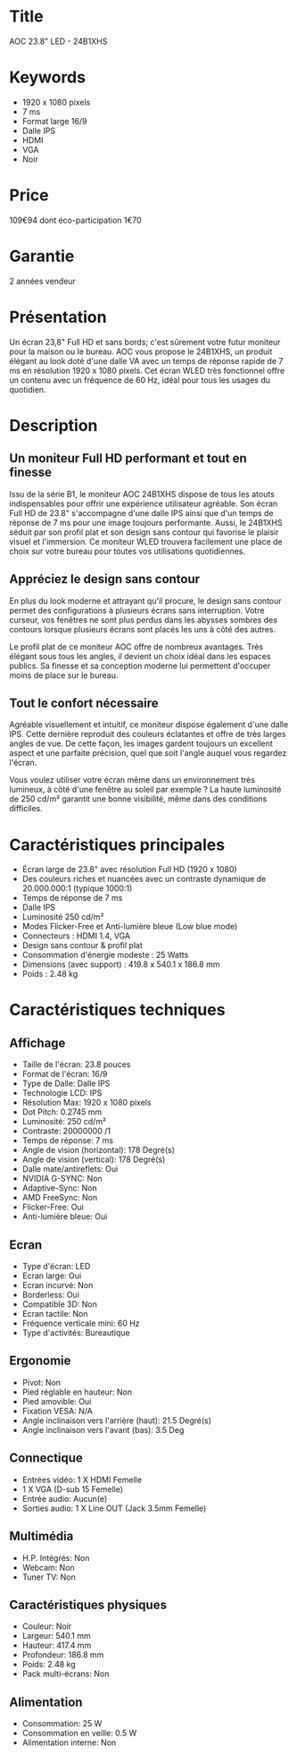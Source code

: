 # Title
AOC 23.8" LED - 24B1XHS

# Keywords
- 1920 x 1080 pixels
- 7 ms
- Format large 16/9
- Dalle IPS
- HDMI
- VGA
- Noir

# Price
109€94
dont éco-participation 1€70

# Garantie
2 années vendeur

# Présentation
Un écran 23,8" Full HD et sans bords; c'est sûrement votre futur moniteur pour la maison ou le bureau. AOC vous propose le 24B1XHS, un produit élégant au look doté d'une dalle VA avec un temps de réponse rapide de 7 ms en résolution 1920 x 1080 pixels. Cet écran WLED très fonctionnel offre un contenu avec un fréquence de 60 Hz, idéal pour tous les usages du quotidien.

# Description

## Un moniteur Full HD performant et tout en finesse

Issu de la série B1, le moniteur AOC 24B1XHS dispose de tous les atouts indispensables pour offrir une expérience utilisateur agréable. Son écran Full HD de 23.8" s'accompagne d'une dalle IPS ainsi que d'un temps de réponse de 7 ms pour une image toujours performante. Aussi, le 24B1XHS séduit par son profil plat et son design sans contour qui favorise le plaisir visuel et l'immersion. Ce moniteur WLED trouvera facilement une place de choix sur votre bureau pour toutes vos utilisations quotidiennes.

## Appréciez le design sans contour

En plus du look moderne et attrayant qu'il procure, le design sans contour permet des configurations à plusieurs écrans sans interruption. Votre curseur, vos fenêtres ne sont plus perdus dans les abysses sombres des contours lorsque plusieurs écrans sont placés les uns à côté des autres.

Le profil plat de ce moniteur AOC offre de nombreux avantages. Très élégant sous tous les angles, il devient un choix idéal dans les espaces publics. Sa finesse et sa conception moderne lui permettent d'occuper moins de place sur le bureau.

## Tout le confort nécessaire

Agréable visuellement et intuitif, ce moniteur dispose également d'une dalle IPS. Cette dernière reproduit des couleurs éclatantes et offre de très larges angles de vue. De cette façon, les images gardent toujours un excellent aspect et une parfaite précision, quel que soit l'angle auquel vous regardez l'écran. 

Vous voulez utiliser votre écran même dans un environnement très lumineux, à côté d'une fenêtre au soleil par exemple ? La haute luminosité de 250 cd/m² garantit une bonne visibilité, même dans des conditions difficiles.

# Caractéristiques principales
- Écran large de 23.8" avec résolution Full HD (1920 x 1080)
- Des couleurs riches et nuancées avec un contraste dynamique de 20.000.000:1 (typique 1000:1)
- Temps de réponse de 7 ms
- Dalle IPS
- Luminosité 250 cd/m²
- Modes Flicker-Free et Anti-lumière bleue (Low blue mode)
- Connecteurs : HDMI 1.4, VGA 
- Design sans contour & profil plat 
- Consommation d'énergie modeste : 25 Watts 
- Dimensions (avec support) : 419.8 x 540.1 x 186.8 mm
- Poids : 2.48 kg

# Caractéristiques techniques

## Affichage
- Taille de l'écran:	23.8 pouces
- Format de l'écran:	16/9
- Type de Dalle:	Dalle IPS
- Technologie LCD:	IPS
- Résolution Max:	1920 x 1080 pixels
- Dot Pitch:	0.2745 mm
- Luminosité:	250 cd/m²
- Contraste:	20000000 /1
- Temps de réponse:	7 ms
- Angle de vision (horizontal):	178 Degré(s)
- Angle de vision (vertical):	178 Degré(s)
- Dalle mate/antireflets:	Oui
- NVIDIA G-SYNC:	Non
- Adaptive-Sync:	Non
- AMD FreeSync:	Non
- Flicker-Free:	Oui
- Anti-lumière bleue:	Oui

## Ecran
- Type d'écran:	LED
- Ecran large:	Oui
- Ecran incurvé:	Non
- Borderless:	Oui
- Compatible 3D:	Non
- Ecran tactile:	Non
- Fréquence verticale mini:	60 Hz
- Type d'activités:	Bureautique


## Ergonomie
- Pivot:	Non
- Pied réglable en hauteur:	Non
- Pied amovible:	Oui
- Fixation VESA:	N/A
- Angle inclinaison vers l'arrière (haut):	21.5 Degré(s)
- Angle inclinaison vers l'avant (bas):	3.5 Deg

## Connectique
- Entrées vidéo:	1 X HDMI Femelle
- 1 X VGA (D-sub 15 Femelle)
- Entrée audio:	Aucun(e)
- Sorties audio:	1 X Line OUT (Jack 3.5mm Femelle)

## Multimédia
- H.P. Intégrés:	Non
- Webcam:	Non
- Tuner TV:	Non

## Caractéristiques physiques
- Couleur:	Noir
- Largeur:	540.1 mm
- Hauteur:	417.4 mm
- Profondeur:	186.8 mm
- Poids:	2.48 kg
- Pack multi-écrans:	Non

## Alimentation
- Consommation:	25 W
- Consommation en veille:	0.5 W
- Alimentation interne:	Non

